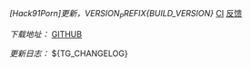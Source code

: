 *[Hack91Porn]更新，${VERSION_PREFIX}${BUILD_VERSION}*
[CI](https://github.com/${GITHUB_REPOSITORY}/actions/runs/${GITHUB_RUN_ID})  [反馈](https://github.com/${GITHUB_REPOSITORY}/issues)

*下载地址：*
[GITHUB](https://github.com/${GITHUB_REPOSITORY}/releases/tag/${BUILD_VERSION})

*更新日志：*
${TG_CHANGELOG}
